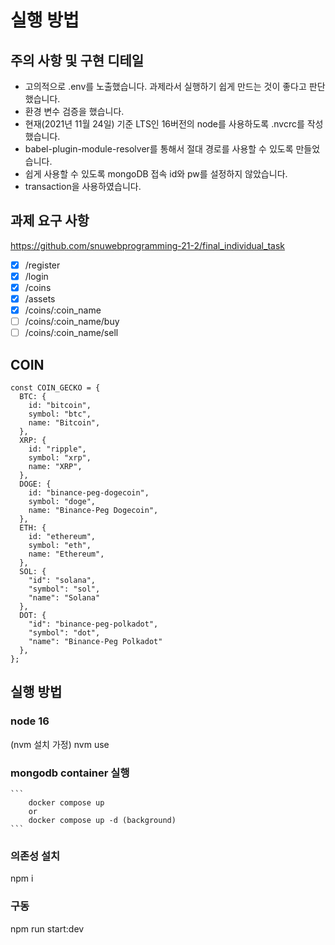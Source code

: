 # 실행 방법

## 주의 사항 및 구현 디테일

- 고의적으로 .env를 노출했습니다. 과제라서 실행하기 쉽게 만드는 것이 좋다고 판단했습니다.
- 환경 변수 검증을 했습니다.
- 현재(2021년 11월 24일) 기준 LTS인 16버전의 node를 사용하도록 .nvcrc를 작성했습니다.
- babel-plugin-module-resolver를 통해서 절대 경로를 사용할 수 있도록 만들었습니다.
- 쉽게 사용할 수 있도록 mongoDB 접속 id와 pw를 설정하지 않았습니다.
- transaction을 사용하였습니다.

## 과제 요구 사항

https://github.com/snuwebprogramming-21-2/final_individual_task

- [x] /register
- [x] /login
- [x] /coins
- [x] /assets
- [x] /coins/:coin_name
- [ ] /coins/:coin_name/buy
- [ ] /coins/:coin_name/sell

## COIN

```
const COIN_GECKO = {
  BTC: {
    id: "bitcoin",
    symbol: "btc",
    name: "Bitcoin",
  },
  XRP: {
    id: "ripple",
    symbol: "xrp",
    name: "XRP",
  },
  DOGE: {
    id: "binance-peg-dogecoin",
    symbol: "doge",
    name: "Binance-Peg Dogecoin",
  },
  ETH: {
    id: "ethereum",
    symbol: "eth",
    name: "Ethereum",
  },
  SOL: {
    "id": "solana",
    "symbol": "sol",
    "name": "Solana"
  },
  DOT: {
    "id": "binance-peg-polkadot",
    "symbol": "dot",
    "name": "Binance-Peg Polkadot"
  },
};
```

## 실행 방법

### node 16

(nvm 설치 가정)
nvm use

### mongodb container 실행

    ```
        docker compose up
        or
        docker compose up -d (background)
    ```

### 의존성 설치

npm i

### 구동

npm run start:dev

